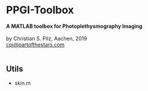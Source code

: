 
# PPGI-Toolbox
<b>A MATLAB toolbox for Photoplethysmography Imaging</b><br>
<br>
by Christian S. Pilz, Aachen, 2019
<br>
cpi@partofthestars.com<br>
<br>

## Utils

- skin.m
